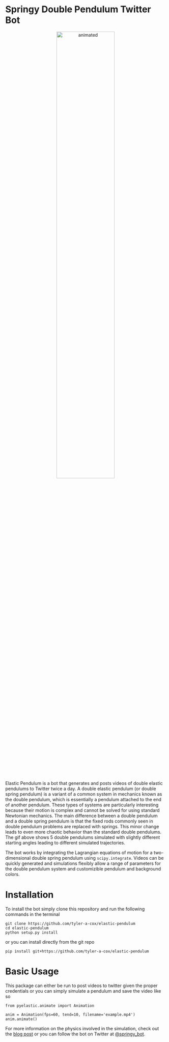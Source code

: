 # Springy Double Pendulum Twitter Bot

<p align="center">
  <img src="assets/sim.gif" alt="animated" width="60%" height="60%"/>
</p>

Elastic Pendulum is a bot that generates and posts videos of double elastic pendulums to Twitter twice a day. A double elastic pendulum (or double spring pendulum) is a variant of a common system in mechanics known as the double pendulum, which is essentially a pendulum attached to the end of another pendulum. These types of systems are particularly interesting because their motion is complex and cannot be solved for using standard Newtonian mechanics. The main difference between a double pendulum and a double spring pendulum is that the fixed rods commonly seen in double pendulum problems are replaced with springs. This minor change leads to even more chaotic behavior than the standard double pendulums. The gif above shows 5 double pendulums simulated with slightly different starting angles leading to different simulated trajectories. 

The bot works by integrating the Lagrangian equations of motion for a two-dimensional double spring pendulum using `scipy.integrate`. Videos can be quickly generated and simulations flexibly allow a range of parameters for the double pendulum system and customizible pendulum and background colors.

# Installation

To install the bot simply clone this repository and run the following commands in the terminal

```
git clone https://github.com/tyler-a-cox/elastic-pendulum
cd elastic-pendulum
python setup.py install
```
or you can install directly from the git repo

`pip install git+https://github.com/tyler-a-cox/elastic-pendulum`

# Basic Usage

This package can either be run to post videos to twitter given the proper credentials or you can simply 
simulate a pendulum and save the video like so

```
from pyelastic.animate import Animation

anim = Animation(fps=60, tend=10, filename='example.mp4')
anim.animate()
```
For more information on the physics involved in the simulation, check out the [blog post](https://tyleracox.xyz/blog/double-pendulum/) or you can follow the bot on Twitter at [@springy_bot](https://twitter.com/springy_bot).
